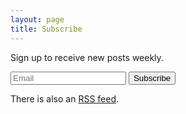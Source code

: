 ```yaml
---
layout: page
title: Subscribe
---
```


Sign up to receive new posts weekly.

<form action="https://michaelaliotti.us17.list-manage.com/subscribe/post?u=27a2aea5ac969fd74180be4dc&amp;id=1ad217e3a8" method="post" target="_blank" novalidate>
	<input name="EMAIL" placeholder="Email" type="email">
	<input name="subscribe" type="submit" value="Subscribe">
</form>

There is also an [RSS feed](/feed.xml).